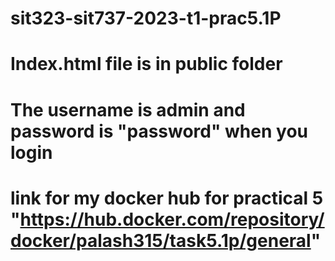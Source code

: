 # sit323-sit737-2023-t1-prac5.1P
# Index.html file is in public folder
# The username is admin and password is "password" when you login
# link for my docker hub for practical 5 "https://hub.docker.com/repository/docker/palash315/task5.1p/general"
